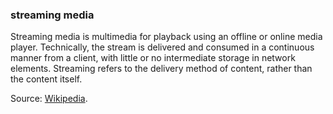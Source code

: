 ### streaming media

<p class="c8"><span>Streaming media is </span><span>multimedia</span><span>&nbsp;for playback using an offline or online </span><span>media player</span><span>. Technically, the stream is delivered and consumed in a continuous manner from a </span><span>client</span><span>, with little or no intermediate storage in network elements. Streaming refers to the delivery method of content, rather than the content itself.</span></p><p class="c8"><span class="c20 c9">Source: </span><span class="c2 c9 c26"><a class="c3" href="https://www.google.com/url?q=https://en.wikipedia.org/wiki/Streaming_media&amp;sa=D&amp;source=editors&amp;ust=1706779842833951&amp;usg=AOvVaw3RhV_wMAw3XNkZkiRII4Fw">Wikipedia</a></span><span class="c13 c9">. </span></p>